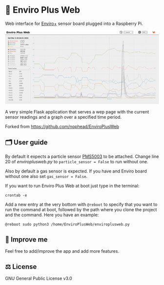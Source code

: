 # 🌿 Enviro Plus Web

Web interface for [Enviro+](https://shop.pimoroni.com/products/enviro?variant=31155658457171) sensor board plugged into a Raspberry Pi.

![Screenshot](screenshot.jpg)

A very simple Flask application that serves a wep page with the current sensor readings and a graph over a specified time period.

Forked from <https://github.com/nophead/EnviroPlusWeb>

## 🗂️ User guide

By default it expects a particle sensor [PMS5003](https://shop.pimoroni.com/products/pms5003-particulate-matter-sensor-with-cable?variant=29075640352851) to be attached.
Change line 20 of *enviroplusweb.py* to `particle_sensor = False` to run without one.

Also by default a gas sensor is expected. If you have and Enviro board without one also set `gas_sensor = False`.

If you want to run Enviro Plus Web at boot just type in the terminal:
```
crontab -e
```
Add a new entry at the very bottom with `@reboot` to specify that you want to run the command at boot, followed by the path where you clone the project and the command. Here you have an example:
```
@reboot sudo python3 /home/EnviroPlusWeb/enviroplusweb.py
```

## 🚀 Improve me

Feel free to add/improve the app and add more features.

## ⚖️ License

GNU General Public License v3.0
